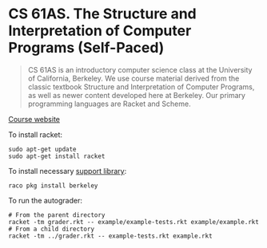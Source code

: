 # CS 61AS. The Structure and Interpretation of Computer Programs (Self-Paced)

>CS 61AS is an introductory computer science class at the University of California, Berkeley. We use course material derived from the classic textbook Structure and Interpretation of Computer Programs, as well as newer content developed here at Berkeley. Our primary programming languages are Racket and Scheme.

[Course website](https://berkeley-cs61as.github.io/index.html)

To install racket:
```console
sudo apt-get update
sudo apt-get install racket
```
To install necessary [support library](https://pkgs.racket-lang.org/package/berkeley):
```console
raco pkg install berkeley
```

To run the autograder:
```console
# From the parent directory
racket -tm grader.rkt -- example/example-tests.rkt example/example.rkt
# From a child directory
racket -tm ../grader.rkt -- example-tests.rkt example.rkt
```